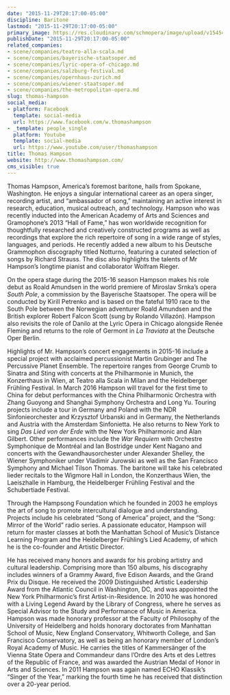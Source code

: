 ```yaml
---
date: "2015-11-29T20:17:00-05:00"
discipline: Baritone
lastmod: "2015-11-29T20:17:00-05:00"
primary_image: https://res.cloudinary.com/schmopera/image/upload/v1545409169/media/webhook-uploads/1448845907895/2015-11-29---Thomas-Hampson.jpg.jpg
publishDate: "2015-11-29T20:17:00-05:00"
related_companies:
- scene/companies/teatro-alla-scala.md
- scene/companies/bayerische-staatsoper.md
- scene/companies/lyric-opera-of-chicago.md
- scene/companies/salzburg-festival.md
- scene/companies/opernhaus-zurich.md
- scene/companies/wiener-staatsoper.md
- scene/companies/the-metropolitan-opera.md
slug: thomas-hampson
social_media:
- platform: Facebook
  template: social-media
  url: https://www.facebook.com/w.thomashampson
- _template: people_single
  platform: Youtube
  template: social-media
  url: https://www.youtube.com/user/thomashampson
title: Thomas Hampson
website: http://www.thomashampson.com/
cms_visible: true
---
```


Thomas Hampson, America’s foremost baritone, hails from Spokane, Washington. He enjoys a singular international career as an opera singer, recording artist, and “ambassador of song,” maintaining an active interest in research, education, musical outreach, and technology. Hampson who was recently inducted into the American Academy of Arts and Sciences and Gramophone’s 2013 “Hall of Fame,” has won worldwide recognition for thoughtfully researched and creatively constructed programs as well as recordings that explore the rich repertoire of song in a wide range of styles, languages, and periods. He recently added a new album to his Deutsche Grammophon discography titled Notturno, featuring a curated selection of songs by Richard Strauss. The disc also highlights the talents of Mr Hampson’s longtime pianist and collaborator Wolfram Rieger.

On the opera stage during the 2015-16 season Hampson makes his role debut as Roald Amundsen in the world premiere of Miroslav Srnka’s opera *South Pole*, a commission by the Bayerische Staatsoper. The opera will be conducted by Kirill Petrenko and is based on the fateful 1910 race to the South Pole between the Norwegian adventurer Roald Amundsen and the British explorer Robert Falcon Scott (sung by Rolando Villazón). Hampson also revisits the role of Danilo at the Lyric Opera in Chicago alongside Renée Fleming and returns to the role of Germont in *La Traviata* at the Deutsche Oper Berlin.

Highlights of Mr. Hampson’s concert engagements in 2015-16 include a special project with acclaimed percussionist Martin Grubinger and The Percussive Planet Ensemble. The repertoire ranges from George Crumb to Sinatra and Sting with concerts at the Philharmonie in Munich, the Konzerthaus in Wien, at Teatro alla Scala in Milan and the Heidelberger Frühling Festival. In March 2016 Hampson will travel for the first time to China for debut performances with the China Philharmonic Orchestra with Zhang Guoyong and Shanghai Symphony Orchestra and Long Yu. Touring projects include a tour in Germany and Poland with the NDR Sinfonieorchester and Krzysztof Urbanski and in Germany, the Netherlands and Austria with the Amsterdam Sinfonietta. He also returns to New York to sing *Das Lied von der Erde* with the New York Philharmonic and Alan Gilbert. Other performances include the *War Requiem* with Orchestre Symphonique de Montréal and Ian Bostridge under Kent Nagano and concerts with the Gewandhausorchester under Alexander Shelley, the Wiener Symphoniker under Vladimir Jurowski as well as the San Francisco Symphony and Michael Tilson Thomas. The baritone will take his celebrated lieder recitals to the Wigmore Hall in London, the Konzerthaus Wien, the Laeiszhalle in Hamburg, the Heidelberger Frühling Festival and the Schubertiade Festival.

Through the Hampsong Foundation which he founded in 2003 he employs the art of song to promote intercultural dialogue and understanding. Projects include his celebrated “Song of America” project, and the “Song: Mirror of the World” radio series. A passionate educator, Hampson will return for master classes at both the Manhattan School of Music’s Distance Learning Program and the Heidelberger Frühling’s Lied Academy, of which he is the co-founder and Artistic Director.

He has received many honors and awards for his probing artistry and cultural leadership. Comprising more than 150 albums, his discography includes winners of a Grammy Award, five Edison Awards, and the Grand Prix du Disque. He received the 2009 Distinguished Artistic Leadership Award from the Atlantic Council in Washington, DC, and was appointed the New York Philharmonic’s first Artist-in-Residence. In 2010 he was honored with a Living Legend Award by the Library of Congress, where he serves as Special Advisor to the Study and Performance of Music in America. Hampson was made honorary professor at the Faculty of Philosophy of the University of Heidelberg and holds honorary doctorates from Manhattan School of Music, New England Conservatory, Whitworth College, and San Francisco Conservatory, as well as being an honorary member of London’s Royal Academy of Music. He carries the titles of Kammersänger of the Vienna State Opera and Commandeur dans l’Ordre des Arts et des Lettres of the Republic of France, and was awarded the Austrian Medal of Honor in Arts and Sciences. In 2011 Hampson was again named ECHO Klassik’s “Singer of the Year,” marking the fourth time he has received that distinction over a 20-year period.
